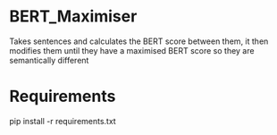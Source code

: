# BERT_Maximiser
Takes sentences and calculates the BERT score between them, it then modifies them until they have a maximised BERT score so they are semantically different

# Requirements
pip install -r requirements.txt
